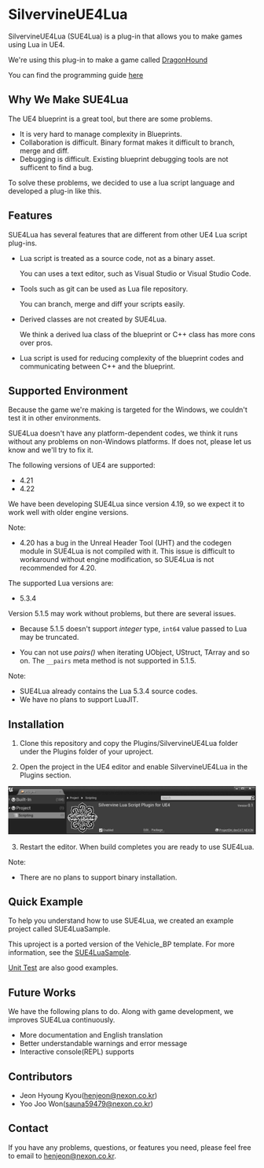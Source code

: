 
SilvervineUE4Lua
================

SilvervineUE4Lua (SUE4Lua) is a plug-in that allows you to make games using Lua in UE4.

We're using this plug-in to make a game called [DragonHound](https://www.youtube.com/watch?v=m-AS21f7Rao)

You can find the programming guide [here](ProgrammingGuide.md)

Why We Make SUE4Lua
-------------------

The UE4 blueprint is a great tool, but there are some problems.

* It is very hard to manage complexity in Blueprints. 
* Collaboration is difficult. Binary format makes it difficult to branch, merge and diff.
* Debugging is difficult. Existing blueprint debugging tools are not sufficent to find a bug.

To solve these problems, we decided to use a lua script language and developed a plug-in like this.

Features
--------

SUE4Lua has several features that are different from other UE4 Lua script plug-ins.

* Lua script is treated as a source code, not as a binary asset.

    You can uses a text editor, such as Visual Studio or Visual Studio Code.

* Tools such as git can be used as Lua file repository.

    You can branch, merge and diff your scripts easily.

* Derived classes are not created by SUE4Lua.

    We think a derived lua class of the blueprint or C++ class has more cons over pros.

* Lua script is used for reducing complexity of the blueprint codes and communicating between C++ and the blueprint.

Supported Environment
---------------------

Because the game we're making is targeted for the Windows, we couldn't test it in other environments.

SUE4Lua doesn't have any platform-dependent codes, we think it runs without any problems on non-Windows platforms. If does not, please let us know and we'll try to fix it.

The following versions of UE4 are supported:

* 4.21
* 4.22

We have been developing SUE4Lua since version 4.19, so we expect it to work well with older engine versions.

Note:
* 4.20 has a bug in the Unreal Header Tool (UHT) and the codegen module in SUE4Lua is not compiled with it. This issue is difficult to workaround without engine modification, so SUE4Lua is not recommended for 4.20.

The supported Lua versions are:

* 5.3.4

Version 5.1.5 may work without problems, but there are several issues.
* Because 5.1.5 doesn't support _integer_ type, `int64` value passed to Lua may be truncated.

* You can not use _pairs()_ when iterating UObject, UStruct, TArray and so on. The `__pairs` meta method is not supported in 5.1.5.

Note:
* SUE4Lua already contains the Lua 5.3.4 source codes.
* We have no plans to support LuaJIT.

Installation
------------

1. Clone this repository and copy the Plugins/SilvervineUE4Lua folder under the Plugins folder of your uproject.

2. Open the project in the UE4 editor and enable SilvervineUE4Lua in the Plugins section.

![](Images/EnableSUE4Lua.png)

3. Restart the editor. When build completes you are ready to use SUE4Lua. 

Note:
* There are no plans to support binary installation.

Quick Example
-------------

To help you understand how to use SUE4Lua, we created an example project called SUE4LuaSample.

This uproject is a ported version of the Vehicle_BP template.
For more information, see the [SUE4LuaSample](SUE4LuaSample.md).

[Unit Test](../Source/SilvervineUE4Lua/Private/Tests) are also good examples.

Future Works
------------

We have the following plans to do. Along with game development, we improves SUE4Lua continuously.

* More documentation and English translation
* Better understandable warnings and error message
* Interactive console(REPL) supports

Contributors
------------

* Jeon Hyoung Kyou(henjeon@nexon.co.kr)
* Yoo Joo Won(sauna59479@nexon.co.kr)

Contact
-------

If you have any problems, questions, or features you need, please feel free to email to henjeon@nexon.co.kr.